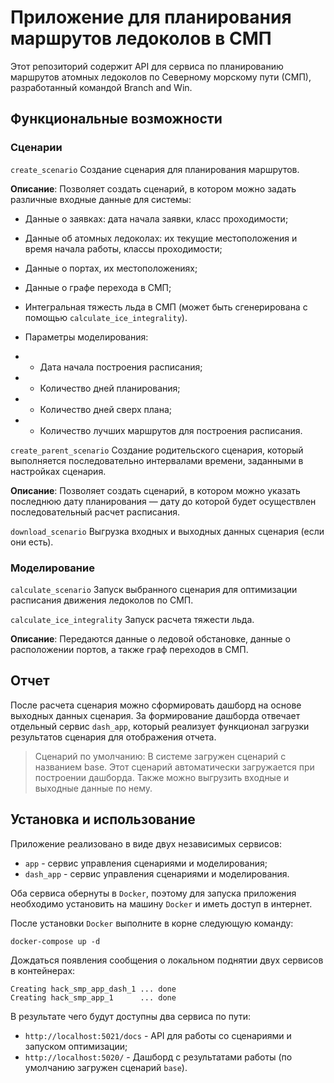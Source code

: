 # Приложение для планирования маршрутов ледоколов в СМП
Этот репозиторий содержит API для сервиса по планированию маршрутов атомных ледоколов по Северному морскому пути (СМП), разработанный командой Branch and Win.

## Функциональные возможности
### Сценарии
`create_scenario`
Создание сценария для планирования маршрутов.

**Описание**:
Позволяет создать сценарий, в котором можно задать различные входные данные для системы:

- Данные о заявках: дата начала заявки, класс проходимости;
- Данные об атомных ледоколах: их текущие местоположения и время начала работы, классы проходимости;
- Данные о портах, их местоположениях;
- Данные о графе перехода в СМП;
- Интегральная тяжесть льда в СМП (может быть сгенерирована с помощью `calculate_ice_integrality`).

- Параметры моделирования:

- - Дата начала построения расписания;
- - Количество дней планирования;
- - Количество дней сверх плана;
- - Количество лучших маршрутов для построения расписания.

`create_parent_scenario`
Создание родительского сценария, который выполняется последовательно интервалами времени, заданными в настройках сценария.

**Описание**:
Позволяет создать сценарий, в котором можно указать последнюю дату планирования — дату до которой будет осуществлен
последовательный расчет расписания.

`download_scenario`
Выгрузка входных и выходных данных сценария (если они есть).

### Моделирование
`calculate_scenario`
Запуск выбранного сценария для оптимизации расписания движения ледоколов по СМП.

`calculate_ice_integrality`
Запуск расчета тяжести льда. 

**Описание**:
Передаются данные о ледовой обстановке, данные о расположении портов, а также граф переходов в СМП.

## Отчет
После расчета сценария можно сформировать дашборд на основе выходных данных сценария. За формирование 
дашборда отвечает отдельный сервис `dash_app`, который реализует функционал загрузки результатов сценария для отображения отчета.

> Сценарий по умолчанию:
В системе загружен сценарий с названием base. Этот сценарий автоматически загружается при построении дашборда. Также можно выгрузить входные и выходные данные по нему.

## Установка и использование

Приложение реализовано в виде двух независимых сервисов: 
- `app` - сервис управления сценариями и моделирования;
- `dash_app` - сервис управления сценариями и моделирования. 

Оба сервиса обернуты в `Docker`, поэтому для запуска приложения необходимо установить на машину `Docker`
и иметь доступ в интернет.

После установки `Docker` выполните в корне следующую команду:
```commandline
docker-compose up -d
```

Дождаться появления сообщения о локальном поднятии двух сервисов в контейнерах:
```commandline
Creating hack_smp_app_dash_1 ... done
Creating hack_smp_app_1      ... done
```

В результате чего будут доступны два сервиса по пути:

- `http://localhost:5021/docs` - API для работы со сценариями и запуском оптимизации;
- `http://localhost:5020/` - Дашборд с результатами работы (по умолчанию загружен сценарий `base`).
